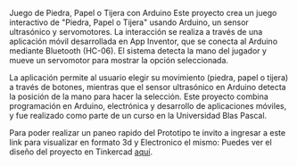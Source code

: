 Juego de Piedra, Papel o Tijera con Arduino
Este proyecto crea un juego interactivo de "Piedra, Papel o Tijera" usando Arduino, un sensor ultrasónico y servomotores. La interacción se realiza a través de una aplicación móvil desarrollada en App Inventor, que se conecta al Arduino mediante Bluetooth (HC-06). El sistema detecta la mano del jugador y mueve un servomotor para mostrar la opción seleccionada.

La aplicación permite al usuario elegir su movimiento (piedra, papel o tijera) a través de botones, mientras que el sensor ultrasónico en Arduino detecta la posición de la mano para hacer la selección. Este proyecto combina programación en Arduino, electrónica y desarrollo de aplicaciones móviles, y fue realizado como parte de un curso en la Universidad Blas Pascal.

Para poder realizar un paneo rapido del Prototipo te invito a ingresar a este link para visualizar en formato 3d y Electronico el mismo: Puedes ver el diseño del proyecto en Tinkercad [aquí](https://www.tinkercad.com/things/1A0ngVSw3H5-robot-piedra-papel-y-tijera).
